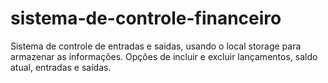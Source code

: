 # sistema-de-controle-financeiro
Sistema de controle de entradas e saidas, usando o local storage para armazenar as informações. Opções de incluir e excluir lançamentos, saldo atual, entradas e saídas.
